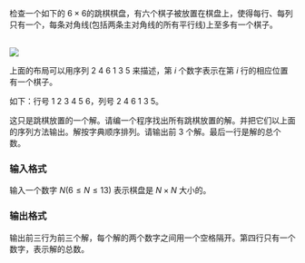 检查一个如下的 $6\times 6$的跳棋棋盘，有六个棋子被放置在棋盘上，使得每行、每列只有一个，每条对角线(包括两条主对角线的所有平行线)上至多有一个棋子。                    


![](https://res.jisuanke.com/img/upload/20161118/fcbd6b5ff3bf9ff1eabcc358bea85c1c9bb3b7a4.png)


上面的布局可以用序列 $2\:4\:6\:1\:3\:5$ 来描述，第 $i$ 个数字表示在第 $i$ 行的相应位置有一个棋子。

如下：行号 $1\:2\:3\:4\:5\:6$，列号 $2\:4\:6\:1\:3\:5$。

这只是跳棋放置的一个解。请编一个程序找出所有跳棋放置的解。并把它们以上面的序列方法输出。解按字典顺序排列。请输出前 $3$ 个解。最后一行是解的总个数。

### 输入格式 

输入一个数字 $N(6 \leq N \leq 13)$ 表示棋盘是 $N \times N$ 大小的。 

### 输出格式

输出前三行为前三个解，每个解的两个数字之间用一个空格隔开。第四行只有一个数字，表示解的总数。
